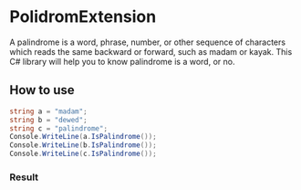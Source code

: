 # PolidromExtension
A palindrome is a word, phrase, number, or other sequence of characters which reads the same backward or forward, such as madam or kayak.
This C# library will help you to know palindrome is a word, or no.
## How to use
```C#
string a = "madam";
string b = "dewed";
string c = "palindrome";
Console.WriteLine(a.IsPalindrome());
Console.WriteLine(b.IsPalindrome());
Console.WriteLine(c.IsPalindrome());
```
### Result
